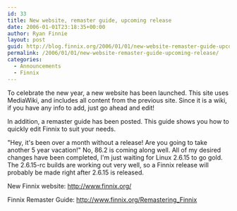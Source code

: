 ```yaml
---
id: 33
title: New website, remaster guide, upcoming release
date: 2006-01-01T23:18:35+00:00
author: Ryan Finnie
layout: post
guid: http://blog.finnix.org/2006/01/01/new-website-remaster-guide-upcoming-release/
permalink: /2006/01/01/new-website-remaster-guide-upcoming-release/
categories:
  - Announcements
  - Finnix
---
```

To celebrate the new year, a new website has been launched. This site uses MediaWiki, and includes all content from the previous site. Since it is a wiki, if you have any info to add, just go ahead and edit! 

In addition, a remaster guide has been posted. This guide shows you how to quickly edit Finnix to suit your needs. 

"Hey, it's been over a month without a release! Are you going to take another 5 year vacation!" No, 86.2 is coming along well. All of my desired changes have been completed, I'm just waiting for Linux 2.6.15 to go gold. The 2.6.15-rc builds are working out very well, so a Finnix release will probably be made right after 2.6.15 is released. 

New Finnix website: <http://www.finnix.org/>
  
Finnix Remaster Guide: <http://www.finnix.org/Remastering_Finnix>
